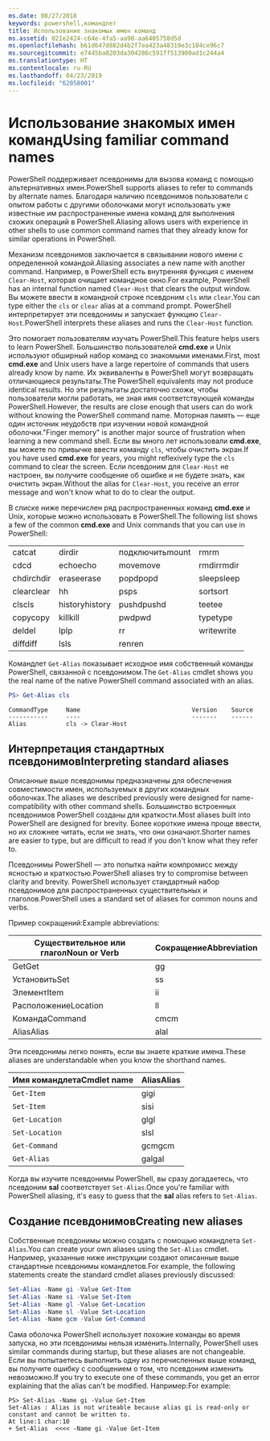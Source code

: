 ```yaml
---
ms.date: 08/27/2018
keywords: powershell,командлет
title: Использование знакомых имен команд
ms.assetid: 021e2424-c64e-4fa5-aa98-aa6405758d5d
ms.openlocfilehash: b61d647d882d4b2f7ea423a48319e3c104ce96c7
ms.sourcegitcommit: e7445ba8203da304286c591ff513900ad1c244a4
ms.translationtype: HT
ms.contentlocale: ru-RU
ms.lasthandoff: 04/23/2019
ms.locfileid: "62058001"
---
```

# <a name="using-familiar-command-names"></a><span data-ttu-id="716d4-103">Использование знакомых имен команд</span><span class="sxs-lookup"><span data-stu-id="716d4-103">Using familiar command names</span></span>

<span data-ttu-id="716d4-104">PowerShell поддерживает псевдонимы для вызова команд с помощью альтернативных имен.</span><span class="sxs-lookup"><span data-stu-id="716d4-104">PowerShell supports aliases to refer to commands by alternate names.</span></span> <span data-ttu-id="716d4-105">Благодаря наличию псевдонимов пользователи с опытом работы с другими оболочками могут использовать уже известные им распространенные имена команд для выполнения схожих операций в PowerShell.</span><span class="sxs-lookup"><span data-stu-id="716d4-105">Aliasing allows users with experience in other shells to use common command names that they already know for similar operations in PowerShell.</span></span>

<span data-ttu-id="716d4-106">Механизм псевдонимов заключается в связывании нового имени с определенной командой.</span><span class="sxs-lookup"><span data-stu-id="716d4-106">Aliasing associates a new name with another command.</span></span> <span data-ttu-id="716d4-107">Например, в PowerShell есть внутренняя функция с именем `Clear-Host`, которая очищает командное окно.</span><span class="sxs-lookup"><span data-stu-id="716d4-107">For example, PowerShell has an internal function named `Clear-Host` that clears the output window.</span></span> <span data-ttu-id="716d4-108">Вы можете ввести в командной строке псевдоним `cls` или `clear`.</span><span class="sxs-lookup"><span data-stu-id="716d4-108">You can type either the `cls` or `clear` alias at a command prompt.</span></span> <span data-ttu-id="716d4-109">PowerShell интерпретирует эти псевдонимы и запускает функцию `Clear-Host`.</span><span class="sxs-lookup"><span data-stu-id="716d4-109">PowerShell interprets these aliases and runs the `Clear-Host` function.</span></span>

<span data-ttu-id="716d4-110">Это помогает пользователям изучать PowerShell.</span><span class="sxs-lookup"><span data-stu-id="716d4-110">This feature helps users to learn PowerShell.</span></span> <span data-ttu-id="716d4-111">Большинство пользователей **cmd.exe** и Unix используют обширный набор команд со знакомыми именами.</span><span class="sxs-lookup"><span data-stu-id="716d4-111">First, most **cmd.exe** and Unix users have a large repertoire of commands that users already know by name.</span></span> <span data-ttu-id="716d4-112">Их эквиваленты в PowerShell могут возвращать отличающиеся результаты.</span><span class="sxs-lookup"><span data-stu-id="716d4-112">The PowerShell equivalents may not produce identical results.</span></span> <span data-ttu-id="716d4-113">Но эти результаты достаточно схожи, чтобы пользователи могли работать, не зная имя соответствующей команды PowerShell.</span><span class="sxs-lookup"><span data-stu-id="716d4-113">However, the results are close enough that users can do work without knowing the PowerShell command name.</span></span> <span data-ttu-id="716d4-114">Моторная память — еще один источник неудобств при изучении новой командной оболочки.</span><span class="sxs-lookup"><span data-stu-id="716d4-114">"Finger memory" is another major source of frustration when learning a new command shell.</span></span> <span data-ttu-id="716d4-115">Если вы много лет использовали **cmd.exe**, вы можете по привычке ввести команду `cls`, чтобы очистить экран.</span><span class="sxs-lookup"><span data-stu-id="716d4-115">If you have used **cmd.exe** for years, you might reflexively type the `cls` command to clear the screen.</span></span> <span data-ttu-id="716d4-116">Если псевдоним для `Clear-Host` не настроен, вы получите сообщение об ошибке и не будете знать, как очистить экран.</span><span class="sxs-lookup"><span data-stu-id="716d4-116">Without the alias for `Clear-Host`, you receive an error message and won't know what to do to clear the output.</span></span>

<span data-ttu-id="716d4-117">В списке ниже перечислен ряд распространенных команд **cmd.exe** и Unix, которые можно использовать в PowerShell.</span><span class="sxs-lookup"><span data-stu-id="716d4-117">The following list shows a few of the common **cmd.exe** and Unix commands that you can use in PowerShell:</span></span>

|||||
|-|-|-|-|
|<span data-ttu-id="716d4-118">cat</span><span class="sxs-lookup"><span data-stu-id="716d4-118">cat</span></span>|<span data-ttu-id="716d4-119">dir</span><span class="sxs-lookup"><span data-stu-id="716d4-119">dir</span></span>|<span data-ttu-id="716d4-120">подключить</span><span class="sxs-lookup"><span data-stu-id="716d4-120">mount</span></span>|<span data-ttu-id="716d4-121">rm</span><span class="sxs-lookup"><span data-stu-id="716d4-121">rm</span></span>|
|<span data-ttu-id="716d4-122">cd</span><span class="sxs-lookup"><span data-stu-id="716d4-122">cd</span></span>|<span data-ttu-id="716d4-123">echo</span><span class="sxs-lookup"><span data-stu-id="716d4-123">echo</span></span>|<span data-ttu-id="716d4-124">move</span><span class="sxs-lookup"><span data-stu-id="716d4-124">move</span></span>|<span data-ttu-id="716d4-125">rmdir</span><span class="sxs-lookup"><span data-stu-id="716d4-125">rmdir</span></span>|
|<span data-ttu-id="716d4-126">chdir</span><span class="sxs-lookup"><span data-stu-id="716d4-126">chdir</span></span>|<span data-ttu-id="716d4-127">erase</span><span class="sxs-lookup"><span data-stu-id="716d4-127">erase</span></span>|<span data-ttu-id="716d4-128">popd</span><span class="sxs-lookup"><span data-stu-id="716d4-128">popd</span></span>|<span data-ttu-id="716d4-129">sleep</span><span class="sxs-lookup"><span data-stu-id="716d4-129">sleep</span></span>|
|<span data-ttu-id="716d4-130">clear</span><span class="sxs-lookup"><span data-stu-id="716d4-130">clear</span></span>|<span data-ttu-id="716d4-131">h</span><span class="sxs-lookup"><span data-stu-id="716d4-131">h</span></span>|<span data-ttu-id="716d4-132">ps</span><span class="sxs-lookup"><span data-stu-id="716d4-132">ps</span></span>|<span data-ttu-id="716d4-133">sort</span><span class="sxs-lookup"><span data-stu-id="716d4-133">sort</span></span>|
|<span data-ttu-id="716d4-134">cls</span><span class="sxs-lookup"><span data-stu-id="716d4-134">cls</span></span>|<span data-ttu-id="716d4-135">history</span><span class="sxs-lookup"><span data-stu-id="716d4-135">history</span></span>|<span data-ttu-id="716d4-136">pushd</span><span class="sxs-lookup"><span data-stu-id="716d4-136">pushd</span></span>|<span data-ttu-id="716d4-137">tee</span><span class="sxs-lookup"><span data-stu-id="716d4-137">tee</span></span>|
|<span data-ttu-id="716d4-138">copy</span><span class="sxs-lookup"><span data-stu-id="716d4-138">copy</span></span>|<span data-ttu-id="716d4-139">kill</span><span class="sxs-lookup"><span data-stu-id="716d4-139">kill</span></span>|<span data-ttu-id="716d4-140">pwd</span><span class="sxs-lookup"><span data-stu-id="716d4-140">pwd</span></span>|<span data-ttu-id="716d4-141">type</span><span class="sxs-lookup"><span data-stu-id="716d4-141">type</span></span>|
|<span data-ttu-id="716d4-142">del</span><span class="sxs-lookup"><span data-stu-id="716d4-142">del</span></span>|<span data-ttu-id="716d4-143">lp</span><span class="sxs-lookup"><span data-stu-id="716d4-143">lp</span></span>|<span data-ttu-id="716d4-144">r</span><span class="sxs-lookup"><span data-stu-id="716d4-144">r</span></span>|<span data-ttu-id="716d4-145">write</span><span class="sxs-lookup"><span data-stu-id="716d4-145">write</span></span>|
|<span data-ttu-id="716d4-146">diff</span><span class="sxs-lookup"><span data-stu-id="716d4-146">diff</span></span>|<span data-ttu-id="716d4-147">ls</span><span class="sxs-lookup"><span data-stu-id="716d4-147">ls</span></span>|<span data-ttu-id="716d4-148">ren</span><span class="sxs-lookup"><span data-stu-id="716d4-148">ren</span></span>||

<span data-ttu-id="716d4-149">Командлет `Get-Alias` показывает исходное имя собственный команды PowerShell, связанной с псевдонимом.</span><span class="sxs-lookup"><span data-stu-id="716d4-149">The `Get-Alias` cmdlet shows you the real name of the native PowerShell command associated with an alias.</span></span>

```powershell
PS> Get-Alias cls
```

```Output
CommandType     Name                               Version    Source
-----------     ----                               -------    ------
Alias           cls -> Clear-Host
```

## <a name="interpreting-standard-aliases"></a><span data-ttu-id="716d4-150">Интерпретация стандартных псевдонимов</span><span class="sxs-lookup"><span data-stu-id="716d4-150">Interpreting standard aliases</span></span>

<span data-ttu-id="716d4-151">Описанные выше псевдонимы предназначены для обеспечения совместимости имен, используемых в других командных оболочках.</span><span class="sxs-lookup"><span data-stu-id="716d4-151">The aliases we described previously were designed for name-compatibility with other command shells.</span></span>
<span data-ttu-id="716d4-152">Большинство встроенных псевдонимов PowerShell созданы для краткости.</span><span class="sxs-lookup"><span data-stu-id="716d4-152">Most aliases built into PowerShell are designed for brevity.</span></span> <span data-ttu-id="716d4-153">Более короткие имена проще ввести, но их сложнее читать, если не знать, что они означают.</span><span class="sxs-lookup"><span data-stu-id="716d4-153">Shorter names are easier to type, but are difficult to read if you don't know what they refer to.</span></span>

<span data-ttu-id="716d4-154">Псевдонимы PowerShell — это попытка найти компромисс между ясностью и краткостью.</span><span class="sxs-lookup"><span data-stu-id="716d4-154">PowerShell aliases try to compromise between clarity and brevity.</span></span> <span data-ttu-id="716d4-155">PowerShell использует стандартный набор псевдонимов для распространенных существительных и глаголов.</span><span class="sxs-lookup"><span data-stu-id="716d4-155">PowerShell uses a standard set of aliases for common nouns and verbs.</span></span>

<span data-ttu-id="716d4-156">Пример сокращений:</span><span class="sxs-lookup"><span data-stu-id="716d4-156">Example abbreviations:</span></span>

| <span data-ttu-id="716d4-157">Существительное или глагол</span><span class="sxs-lookup"><span data-stu-id="716d4-157">Noun or Verb</span></span> | <span data-ttu-id="716d4-158">Сокращение</span><span class="sxs-lookup"><span data-stu-id="716d4-158">Abbreviation</span></span> |
|--------------|--------------|
| <span data-ttu-id="716d4-159">Get</span><span class="sxs-lookup"><span data-stu-id="716d4-159">Get</span></span>          | <span data-ttu-id="716d4-160">g</span><span class="sxs-lookup"><span data-stu-id="716d4-160">g</span></span>            |
| <span data-ttu-id="716d4-161">Установить</span><span class="sxs-lookup"><span data-stu-id="716d4-161">Set</span></span>          | <span data-ttu-id="716d4-162">s</span><span class="sxs-lookup"><span data-stu-id="716d4-162">s</span></span>            |
| <span data-ttu-id="716d4-163">Элемент</span><span class="sxs-lookup"><span data-stu-id="716d4-163">Item</span></span>         | <span data-ttu-id="716d4-164">i</span><span class="sxs-lookup"><span data-stu-id="716d4-164">i</span></span>            |
| <span data-ttu-id="716d4-165">Расположение</span><span class="sxs-lookup"><span data-stu-id="716d4-165">Location</span></span>     | <span data-ttu-id="716d4-166">l</span><span class="sxs-lookup"><span data-stu-id="716d4-166">l</span></span>            |
| <span data-ttu-id="716d4-167">Команда</span><span class="sxs-lookup"><span data-stu-id="716d4-167">Command</span></span>      | <span data-ttu-id="716d4-168">cm</span><span class="sxs-lookup"><span data-stu-id="716d4-168">cm</span></span>           |
| <span data-ttu-id="716d4-169">Alias</span><span class="sxs-lookup"><span data-stu-id="716d4-169">Alias</span></span>        | <span data-ttu-id="716d4-170">al</span><span class="sxs-lookup"><span data-stu-id="716d4-170">al</span></span>           |

<span data-ttu-id="716d4-171">Эти псевдонимы легко понять, если вы знаете краткие имена.</span><span class="sxs-lookup"><span data-stu-id="716d4-171">These aliases are understandable when you know the shorthand names.</span></span>

| <span data-ttu-id="716d4-172">Имя командлета</span><span class="sxs-lookup"><span data-stu-id="716d4-172">Cmdlet name</span></span>    | <span data-ttu-id="716d4-173">Alias</span><span class="sxs-lookup"><span data-stu-id="716d4-173">Alias</span></span> |
|----------------|-------|
| `Get-Item`     | <span data-ttu-id="716d4-174">gi</span><span class="sxs-lookup"><span data-stu-id="716d4-174">gi</span></span>    |
| `Set-Item`     | <span data-ttu-id="716d4-175">si</span><span class="sxs-lookup"><span data-stu-id="716d4-175">si</span></span>    |
| `Get-Location` | <span data-ttu-id="716d4-176">gl</span><span class="sxs-lookup"><span data-stu-id="716d4-176">gl</span></span>    |
| `Set-Location` | <span data-ttu-id="716d4-177">sl</span><span class="sxs-lookup"><span data-stu-id="716d4-177">sl</span></span>    |
| `Get-Command`  | <span data-ttu-id="716d4-178">gcm</span><span class="sxs-lookup"><span data-stu-id="716d4-178">gcm</span></span>   |
| `Get-Alias`    | <span data-ttu-id="716d4-179">gal</span><span class="sxs-lookup"><span data-stu-id="716d4-179">gal</span></span>   |

<span data-ttu-id="716d4-180">Когда вы изучите псевдонимы PowerShell, вы сразу догадаетесь, что псевдоним **sal** соответствует `Set-Alias`.</span><span class="sxs-lookup"><span data-stu-id="716d4-180">Once you're familiar with PowerShell aliasing, it's easy to guess that the **sal** alias refers to `Set-Alias`.</span></span>

## <a name="creating-new-aliases"></a><span data-ttu-id="716d4-181">Создание псевдонимов</span><span class="sxs-lookup"><span data-stu-id="716d4-181">Creating new aliases</span></span>

<span data-ttu-id="716d4-182">Собственные псевдонимы можно создать с помощью командлета `Set-Alias`.</span><span class="sxs-lookup"><span data-stu-id="716d4-182">You can create your own aliases using the `Set-Alias` cmdlet.</span></span> <span data-ttu-id="716d4-183">Например, указанные ниже инструкции создают описанные выше стандартные псевдонимы командлетов.</span><span class="sxs-lookup"><span data-stu-id="716d4-183">For example, the following statements create the standard cmdlet aliases previously discussed:</span></span>

```powershell
Set-Alias -Name gi -Value Get-Item
Set-Alias -Name si -Value Set-Item
Set-Alias -Name gl -Value Get-Location
Set-Alias -Name sl -Value Set-Location
Set-Alias -Name gcm -Value Get-Command
```

<span data-ttu-id="716d4-184">Сама оболочка PowerShell использует похожие команды во время запуска, но эти псевдонимы нельзя изменить.</span><span class="sxs-lookup"><span data-stu-id="716d4-184">Internally, PowerShell uses similar commands during startup, but these aliases are not changeable.</span></span>
<span data-ttu-id="716d4-185">Если вы попытаетесь выполнить одну из перечисленных выше команд, вы получите ошибку с сообщением о том, что псевдоним изменить невозможно.</span><span class="sxs-lookup"><span data-stu-id="716d4-185">If you try to execute one of these commands, you get an error explaining that the alias can't be modified.</span></span> <span data-ttu-id="716d4-186">Например:</span><span class="sxs-lookup"><span data-stu-id="716d4-186">For example:</span></span>

```
PS> Set-Alias -Name gi -Value Get-Item
Set-Alias : Alias is not writeable because alias gi is read-only or constant and cannot be written to.
At line:1 char:10
+ Set-Alias  <<<< -Name gi -Value Get-Item
```

